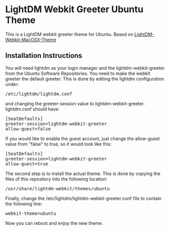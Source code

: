 LightDM Webkit Greeter Ubuntu Theme
===========================

This is a LightDM webkit greeter theme for Ubuntu. Based on [LightDM-Webkit-MacOSX-Theme](http://github.com/Wattos/LightDM-Webkit-MacOSX-Theme)

Installation Instructions
-------------------------
You will need lightdm as your login manager and the lightdm-webkit-greeter from the Ubuntu Software Repositories. You need to make the webkit greeter the default greeter. This is done by editing the lightdm configuration under:

<pre>
/etc/lightdm/lightdm.conf
</pre>

and changing the greeter-session value to lightdm-webkit-greeter. lightdm.conf should have:

<pre>
[SeatDefaults]
greeter-session=lightdm-webkit-greeter
allow-guest=false
</pre>

If you would like to enable the guest account, just change the allow-guest value from "false" to true, so it would look like this:

<pre>
[SeatDefaults]
greeter-session=lightdm-webkit-greeter
allow-guest=true
</pre>

The second step is to install the actual theme. This is done by copying the files of this repository into the following location:

<pre>
/usr/share/lightdm-webkit/themes/ubuntu
</pre>

Finally, change the /etc/lightdm/lightdm-webkit-greeter.conf file to contain the following line:

<pre>
webkit-theme=ubuntu
</pre>

Now you can reboot and enjoy the new theme.
